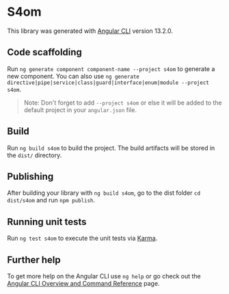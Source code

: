 # S4om

This library was generated with [Angular CLI](https://github.com/angular/angular-cli) version 13.2.0.

## Code scaffolding

Run `ng generate component component-name --project s4om` to generate a new component. You can also use `ng generate directive|pipe|service|class|guard|interface|enum|module --project s4om`.
> Note: Don't forget to add `--project s4om` or else it will be added to the default project in your `angular.json` file. 

## Build

Run `ng build s4om` to build the project. The build artifacts will be stored in the `dist/` directory.

## Publishing

After building your library with `ng build s4om`, go to the dist folder `cd dist/s4om` and run `npm publish`.

## Running unit tests

Run `ng test s4om` to execute the unit tests via [Karma](https://karma-runner.github.io).

## Further help

To get more help on the Angular CLI use `ng help` or go check out the [Angular CLI Overview and Command Reference](https://angular.io/cli) page.
